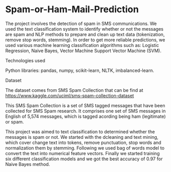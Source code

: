 # Spam-or-Ham-Mail-Prediction

The project involves the detection of spam in SMS communications. We used the text classification system to identify whether or not the messages are spam and NLP methods to prepare and clean up text data (tokenization, remove stop words, stemming). In order to get more reliable predictions, we used various machine learning classification algorithms such as: Logistic Regression, Naive Bayes, Vector Machine Support Vector Machine (SVM).

Technologies used

Python 
libraries: pandas, numpy, scikit-learn, NLTK, imbalanced-learn.

Dataset

The dataset comes from SMS Spam Collection that can be find at https://www.kaggle.com/uciml/sms-spam-collection-dataset

This SMS Spam Collection is a set of SMS tagged messages that have been collected for SMS Spam research. It comprises one set of SMS messages in English of 5,574 messages, which is tagged acording being ham (legitimate) or spam.

This project was aimed to text classification to determined whether the messages is spam or not. We started with the dcleaning and text mining, which cover change text into tokens, remove punctuation, stop words and normalization them by stemming. Following we used bag of words model to convert the text into numerical feature vectors. Finally we started training six different classification models and we got the best accuracy of 0.97 for Naive Bayes method.
